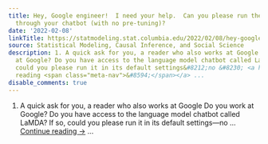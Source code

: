 ```yaml
---
title: Hey, Google engineer!  I need your help.  Can you please run these queries
  through your chatbot (with no pre-tuning)?
date: '2022-02-08'
linkTitle: https://statmodeling.stat.columbia.edu/2022/02/08/hey-google-engineer-i-need-your-help-can-you-please-run-these-queries-through-your-chatbot-with-no-pre-tuning/
source: Statistical Modeling, Causal Inference, and Social Science
description: 1. A quick ask for you, a reader who also works at Google Do you work
  at Google? Do you have access to the language model chatbot called LaMDA? If so,
  could you please run it in its default settings&#8212;no &#8230; <a href="https://statmodeling.stat.columbia.edu/2022/02/08/hey-google-engineer-i-need-your-help-can-you-please-run-these-queries-through-your-chatbot-with-no-pre-tuning/">Continue
  reading <span class="meta-nav">&#8594;</span></a> ...
disable_comments: true
---
```

1. A quick ask for you, a reader who also works at Google Do you work at Google? Do you have access to the language model chatbot called LaMDA? If so, could you please run it in its default settings&#8212;no &#8230; <a href="https://statmodeling.stat.columbia.edu/2022/02/08/hey-google-engineer-i-need-your-help-can-you-please-run-these-queries-through-your-chatbot-with-no-pre-tuning/">Continue reading <span class="meta-nav">&#8594;</span></a> ...